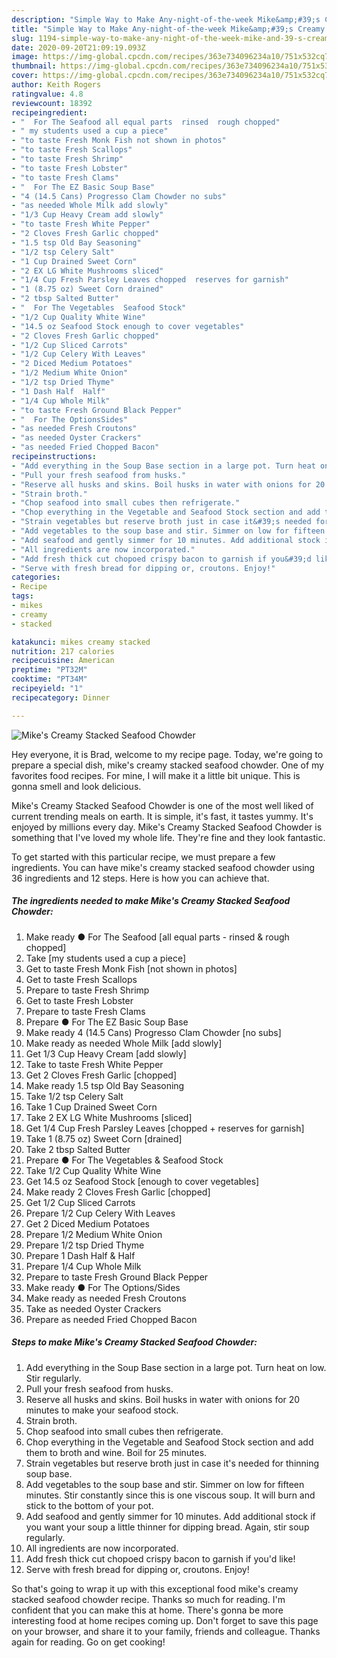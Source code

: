 ```yaml
---
description: "Simple Way to Make Any-night-of-the-week Mike&amp;#39;s Creamy Stacked Seafood Chowder"
title: "Simple Way to Make Any-night-of-the-week Mike&amp;#39;s Creamy Stacked Seafood Chowder"
slug: 1194-simple-way-to-make-any-night-of-the-week-mike-and-39-s-creamy-stacked-seafood-chowder
date: 2020-09-20T21:09:19.093Z
image: https://img-global.cpcdn.com/recipes/363e734096234a10/751x532cq70/mikes-creamy-stacked-seafood-chowder-recipe-main-photo.jpg
thumbnail: https://img-global.cpcdn.com/recipes/363e734096234a10/751x532cq70/mikes-creamy-stacked-seafood-chowder-recipe-main-photo.jpg
cover: https://img-global.cpcdn.com/recipes/363e734096234a10/751x532cq70/mikes-creamy-stacked-seafood-chowder-recipe-main-photo.jpg
author: Keith Rogers
ratingvalue: 4.8
reviewcount: 18392
recipeingredient:
- "  For The Seafood all equal parts  rinsed  rough chopped"
- " my students used a cup a piece"
- "to taste Fresh Monk Fish not shown in photos"
- "to taste Fresh Scallops"
- "to taste Fresh Shrimp"
- "to taste Fresh Lobster"
- "to taste Fresh Clams"
- "  For The EZ Basic Soup Base"
- "4 (14.5 Cans) Progresso Clam Chowder no subs"
- "as needed Whole Milk add slowly"
- "1/3 Cup Heavy Cream add slowly"
- "to taste Fresh White Pepper"
- "2 Cloves Fresh Garlic chopped"
- "1.5 tsp Old Bay Seasoning"
- "1/2 tsp Celery Salt"
- "1 Cup Drained Sweet Corn"
- "2 EX LG White Mushrooms sliced"
- "1/4 Cup Fresh Parsley Leaves chopped  reserves for garnish"
- "1 (8.75 oz) Sweet Corn drained"
- "2 tbsp Salted Butter"
- "  For The Vegetables  Seafood Stock"
- "1/2 Cup Quality White Wine"
- "14.5 oz Seafood Stock enough to cover vegetables"
- "2 Cloves Fresh Garlic chopped"
- "1/2 Cup Sliced Carrots"
- "1/2 Cup Celery With Leaves"
- "2 Diced Medium Potatoes"
- "1/2 Medium White Onion"
- "1/2 tsp Dried Thyme"
- "1 Dash Half  Half"
- "1/4 Cup Whole Milk"
- "to taste Fresh Ground Black Pepper"
- "  For The OptionsSides"
- "as needed Fresh Croutons"
- "as needed Oyster Crackers"
- "as needed Fried Chopped Bacon"
recipeinstructions:
- "Add everything in the Soup Base section in a large pot. Turn heat on low. Stir regularly."
- "Pull your fresh seafood from husks."
- "Reserve all husks and skins. Boil husks in water with onions for 20 minutes to make your seafood stock."
- "Strain broth."
- "Chop seafood into small cubes then refrigerate."
- "Chop everything in the Vegetable and Seafood Stock section and add them to broth and wine. Boil for 25 minutes."
- "Strain vegetables but reserve broth just in case it&#39;s needed for thinning soup base."
- "Add vegetables to the soup base and stir. Simmer on low for fifteen minutes. Stir constantly since this is one viscous soup. It will burn and stick to the bottom of your pot."
- "Add seafood and gently simmer for 10 minutes. Add additional stock if you want your soup a little thinner for dipping bread. Again, stir soup regularly."
- "All ingredients are now incorporated."
- "Add fresh thick cut chopoed crispy bacon to garnish if you&#39;d like!"
- "Serve with fresh bread for dipping or, croutons. Enjoy!"
categories:
- Recipe
tags:
- mikes
- creamy
- stacked

katakunci: mikes creamy stacked 
nutrition: 217 calories
recipecuisine: American
preptime: "PT32M"
cooktime: "PT34M"
recipeyield: "1"
recipecategory: Dinner

---
```



![Mike&#39;s Creamy Stacked Seafood Chowder](https://img-global.cpcdn.com/recipes/363e734096234a10/751x532cq70/mikes-creamy-stacked-seafood-chowder-recipe-main-photo.jpg)

Hey everyone, it is Brad, welcome to my recipe page. Today, we're going to prepare a special dish, mike&#39;s creamy stacked seafood chowder. One of my favorites food recipes. For mine, I will make it a little bit unique. This is gonna smell and look delicious.

Mike&#39;s Creamy Stacked Seafood Chowder is one of the most well liked of current trending meals on earth. It is simple, it's fast, it tastes yummy. It's enjoyed by millions every day. Mike&#39;s Creamy Stacked Seafood Chowder is something that I've loved my whole life. They're fine and they look fantastic.




To get started with this particular recipe, we must prepare a few ingredients. You can have mike&#39;s creamy stacked seafood chowder using 36 ingredients and 12 steps. Here is how you can achieve that.

<!--inarticleads1-->

##### The ingredients needed to make Mike&#39;s Creamy Stacked Seafood Chowder:

1. Make ready  ● For The Seafood [all equal parts - rinsed &amp; rough chopped]
1. Take  [my students used a cup a piece]
1. Get to taste Fresh Monk Fish [not shown in photos]
1. Get to taste Fresh Scallops
1. Prepare to taste Fresh Shrimp
1. Get to taste Fresh Lobster
1. Prepare to taste Fresh Clams
1. Prepare  ● For The EZ Basic Soup Base
1. Make ready 4 (14.5 Cans) Progresso Clam Chowder [no subs]
1. Make ready as needed Whole Milk [add slowly]
1. Get 1/3 Cup Heavy Cream [add slowly]
1. Take to taste Fresh White Pepper
1. Get 2 Cloves Fresh Garlic [chopped]
1. Make ready 1.5 tsp Old Bay Seasoning
1. Take 1/2 tsp Celery Salt
1. Take 1 Cup Drained Sweet Corn
1. Take 2 EX LG White Mushrooms [sliced]
1. Get 1/4 Cup Fresh Parsley Leaves [chopped + reserves for garnish]
1. Take 1 (8.75 oz) Sweet Corn [drained]
1. Take 2 tbsp Salted Butter
1. Prepare  ● For The Vegetables &amp; Seafood Stock
1. Take 1/2 Cup Quality White Wine
1. Get 14.5 oz Seafood Stock [enough to cover vegetables]
1. Make ready 2 Cloves Fresh Garlic [chopped]
1. Get 1/2 Cup Sliced Carrots
1. Prepare 1/2 Cup Celery With Leaves
1. Get 2 Diced Medium Potatoes
1. Prepare 1/2 Medium White Onion
1. Prepare 1/2 tsp Dried Thyme
1. Prepare 1 Dash Half &amp; Half
1. Prepare 1/4 Cup Whole Milk
1. Prepare to taste Fresh Ground Black Pepper
1. Make ready  ● For The Options/Sides
1. Make ready as needed Fresh Croutons
1. Take as needed Oyster Crackers
1. Prepare as needed Fried Chopped Bacon




<!--inarticleads2-->

##### Steps to make Mike&#39;s Creamy Stacked Seafood Chowder:

1. Add everything in the Soup Base section in a large pot. Turn heat on low. Stir regularly.
1. Pull your fresh seafood from husks.
1. Reserve all husks and skins. Boil husks in water with onions for 20 minutes to make your seafood stock.
1. Strain broth.
1. Chop seafood into small cubes then refrigerate.
1. Chop everything in the Vegetable and Seafood Stock section and add them to broth and wine. Boil for 25 minutes.
1. Strain vegetables but reserve broth just in case it&#39;s needed for thinning soup base.
1. Add vegetables to the soup base and stir. Simmer on low for fifteen minutes. Stir constantly since this is one viscous soup. It will burn and stick to the bottom of your pot.
1. Add seafood and gently simmer for 10 minutes. Add additional stock if you want your soup a little thinner for dipping bread. Again, stir soup regularly.
1. All ingredients are now incorporated.
1. Add fresh thick cut chopoed crispy bacon to garnish if you&#39;d like!
1. Serve with fresh bread for dipping or, croutons. Enjoy!




So that's going to wrap it up with this exceptional food mike&#39;s creamy stacked seafood chowder recipe. Thanks so much for reading. I'm confident that you can make this at home. There's gonna be more interesting food at home recipes coming up. Don't forget to save this page on your browser, and share it to your family, friends and colleague. Thanks again for reading. Go on get cooking!

